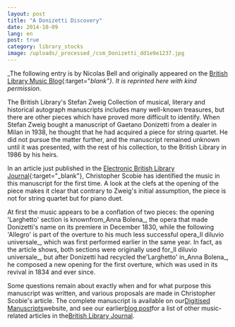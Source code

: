 ```yaml
---
layout: post
title: "A Donizetti Discovery"
date: 2014-10-09
lang: en
post: true
category: library_stocks
image: /uploads/_processed_/csm_Donizetti_dd1e9e1237.jpg
---
```



_The following entry is by Nicolas Bell and originally appeared on the [British Library Music Blog](http://britishlibrary.typepad.co.uk/music/2014/09/a-donizetti-discovery.html#){:target="_blank"}. It is reprinted here with kind permission._

The British Library's Stefan Zweig Collection of musical, literary and historical autograph manuscripts includes many well-known treasures, but there are other pieces which have proved more difficult to identify. When Stefan Zweig bought a manuscript of Gaetano Donizetti from a dealer in Milan in 1938, he thought that he had acquired a piece for string quartet. He did not pursue the matter further, and the manuscript remained unknown until it was presented, with the rest of his collection, to the British Library in 1986 by his heirs.

In an article just published in the [Electronic British Library Journal](http://www.bl.uk/eblj/2014articles/article12.html){:target="_blank"}, Christopher Scobie has identified the music in this manuscript for the first time. A look at the clefs at the opening of the piece makes it clear that contrary to Zweig's initial assumption, the piece is not for string quartet but for piano duet.

At first the music appears to be a conflation of two pieces: the opening 'Larghetto' section is knownfrom_Anna Bolena_, the opera that made Donizetti's name on its premiere in December 1830, while the following 'Allegro' is part of the overture to his much less successful opera_Il diluvio universale_, which was first performed earlier in the same year. In fact, as the article shows, both sections were originally used for_Il diluvio universale_, but after Donizetti had recycled the'Larghetto' in_Anna Bolena_, he composed a new opening for the first overture, which was used in its revival in 1834 and ever since.

Some questions remain about exactly when and for what purpose this manuscript was written, and various proposals are made in Christopher Scobie's article. The complete manuscript is available on our[Digitised Manuscripts](http://www.bl.uk/manuscripts/FullDisplay.aspx?index=0&ref=Zweig_MS_33)website, and see our earlier[blog post](http://britishlibrary.typepad.co.uk/music/2012/09/british-library-journal-34-music-articles-now-available-online.html)for a list of other music-related articles in the[British Library Journal](http://www.bl.uk/eblj/index.html).



<script type="text/javascript">var switchTo5x=true;</script><script type="text/javascript" src="http://w.sharethis.com/button/buttons.js"></script><script type="text/javascript">stLight.options({publisher: "9b601438-1ce1-49d8-bfd7-9cff5df54c17", doNotHash: false, doNotCopy: false, hashAddressBar: false});</script>